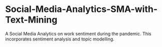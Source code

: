 # Social-Media-Analytics-SMA-with-Text-Mining
A Social Media Analytics on work sentiment during the pandemic. This incorporates sentiment analysis and topic modelling.
